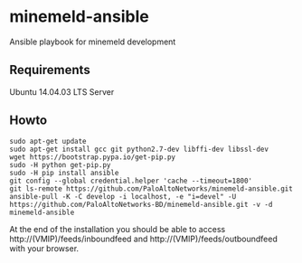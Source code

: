 # minemeld-ansible

Ansible playbook for minemeld development

## Requirements

Ubuntu 14.04.03 LTS Server

## Howto

    sudo apt-get update
    sudo apt-get install gcc git python2.7-dev libffi-dev libssl-dev
    wget https://bootstrap.pypa.io/get-pip.py
    sudo -H python get-pip.py
    sudo -H pip install ansible
    git config --global credential.helper 'cache --timeout=1800'
    git ls-remote https://github.com/PaloAltoNetworks/minemeld-ansible.git
    ansible-pull -K -C develop -i localhost, -e "i=devel" -U https://github.com/PaloAltoNetworks-BD/minemeld-ansible.git -v -d minemeld-ansible
    
At the end of the installation you should be able to access http://(VMIP)/feeds/inboundfeed and http://(VMIP)/feeds/outboundfeed with your browser.

